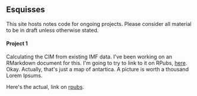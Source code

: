 ## Esquisses

This site hosts notes code for ongoing projects. Please consider all material to be in draft unless otherwise stated.

#### Project 1

Calculating the CIM from existing IMF data. I've been working on an RMarkdown document for this. I'm going to try to link to it on RPubs, [here](https://rpubs.com/joeflorence/a). Okay. Actually, that's just a map of antartica. A picture is worth a thousand Lorem Ipsums.

Here's the actual, link on [rpubs](http://rpubs.com/joeflorence/241082). 
